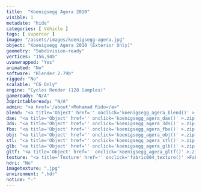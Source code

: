 ```yaml
---
title:  "Koenigsegg Agera 2010"
visible: 1
metadate: "hide"
categories: [ Vehicle ]
tags: [ supercar ]
image: "/assets/images/koenigsegg-agera.jpg"
object: "Koenigsegg Agera 2010 (Exterior Only)"
geometry: "Subdivision-ready"
vertices: "156,945"
uvunwrapped: "Yes"
animated: "No"
software: "Blender 2.79b"
rigged: "No"
scalable: "CG Only"
engine: "Cycles Render (128 Samples)"
gameready: "N/A"
3dprintableready: "N/A"
admin: "<a href='/about'>Mohamad Rido</a>"
blend: "<a title='Object' href='' onclick='koenigsegg_agera_blend()' >.zip 17.0 MB</a>"
dae: "<a title='Object' href='' onclick='koenigsegg_agera_dae()' >.zip 5.3 MB</a>"
3ds: "<a title='Object' href='' onclick='koenigsegg_agera_3ds()' >.zip 3.2 MB</a>"
fbx: "<a title='Object' href='' onclick='koenigsegg_agera_fbx()' >.zip 5.5 MB</a>"
obj: "<a title='Object' href='' onclick='koenigsegg_agera_obj()' >.zip 4.1 MB</a>"
stl: "<a title='Object' href='' onclick='koenigsegg_agera_stl()' >.zip 5.4 MB</a>"
glb: "<a title='Object' href='' onclick='koenigsegg_agera_glb()' >.zip 10.8 MB</a>"
gltf: "<a title='Object' href='' onclick='koenigsegg_agera_gltf()' >.zip 11.4 MB</a>"
texture: "<a title='Texture' href='' onclick='fabric004_texture()' >Fabric004</a>"
hdri: "No"
imagetexture: ".jpg"
environment: ".hdr"
notice: "-"
---
```

